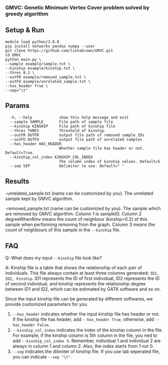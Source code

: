 ### GMVC: Genetic Minimum Vertex Cover problem solved by greedy algorithm



Setup & Run
----
    module load python/3.8.8
    pip install networkx pandas numpy --user
    git clone https://github.com/linnabrown/GMVC.git
    cd GMVC
    python main.py \
    --sample example/sample.txt \
    --kinship example/kinship.txt \
    --thres 0.2 \
    --outFR example/removed_sample.txt \
    --outFU example/unrelated_sample.txt \
    --has_header True \
    --sep="\t"


Params
----

```
  -h, --help            show this help message and exit
  --sample SAMPLE       File path of sample file
  --kinship KINSHIP     File path of kinship file
  --thres THRES         Threshold of kinship.
  --outFR OUTFR         output file path of removed sample IDs
  --outFU OUTFU         output file path of unrelated samples
  --has_header HAS_HEADER
                        Whether sample file has header or not. Default=True.
  --kinship_col_index KINSHIP_COL_INDEX
                        The column index of kinship values. Default=5
  --sep SEP             Delimiter to use. Default=" "
```

Results
---
-unrelated_sample.txt (name can be customized by you). The unrelated sample kept by GMVC algorithm.

-removed_sample.txt (name can be customized by you). The sample which are removed by GMVC algorithm. Column 1 is sampleID. Column 2 degreeWhenRmv means the count of neighbour (kinship>0.2) of this sample when performing removing from the graph. Column 3 means the count of neighbours of this sample in the `--kinship` file.



FAQ
----
Q: What does my input `--kinship` file look like?

A: Kinship file is a table that shows the relationship of each pair of individuals. This file always contain at least three columns generated: `ID1, ID2, Kinship`. ID1 represents the ID of first individual, ID2 represents the ID of second individual, and kinship represents the relationship degree between ID1 and ID2, which can be estimated by GATK software and so on.

Since the input kinship file can be generated by different softwares, we provide customized parameters for you. 

1. `--has_header` indicates whether the input kinship file has header or not. If the kinship file has header, add `--has_header True`, otherwise, add `--has_header False`. 
2. `--kinship_col_index` indicates the index of the kinship column in the file. For example, if the kinship column is 5th column in the file, you ned to add `--kinship_col_index 5`. Remember, individual 1 and individual 2 are always in column 1 and column 2. Also, the index starts from 1 not 0.
3. `--sep` indicates the dilimiter of kinship file. If you use tab seperated file, you can indicate `--sep "\t"`.
